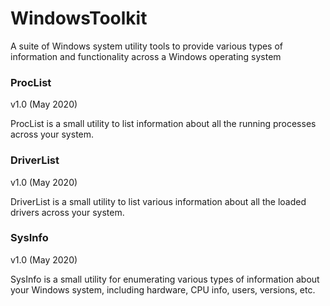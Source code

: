 # WindowsToolkit

A suite of Windows system utility tools to provide various types of information and functionality across a Windows operating system

### ProcList

v1.0 (May 2020)

ProcList is a small utility to list information about all the running processes across your system.

### DriverList

v1.0 (May 2020)

DriverList is a small utility to list various information about all the loaded drivers across your system.

### SysInfo

v1.0 (May 2020)

SysInfo is a small utility for enumerating various types of information about your Windows system, including hardware, CPU info, users, versions, etc.
